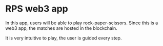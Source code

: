 # RPS web3 app

In this app, users will be able to play rock-paper-scissors. Since this is a web3 app, the matches are hosted in the blockchain.

It is very intuitive to play, the user is guided every step.
